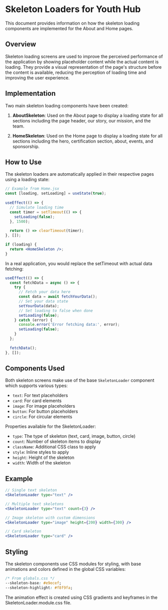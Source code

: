# Skeleton Loaders for Youth Hub

This document provides information on how the skeleton loading components are implemented for the About and Home pages.

## Overview

Skeleton loading screens are used to improve the perceived performance of the application by showing placeholder content while the actual content is loading. They provide a visual representation of the page's structure before the content is available, reducing the perception of loading time and improving the user experience.

## Implementation

Two main skeleton loading components have been created:

1. **AboutSkeleton**: Used on the About page to display a loading state for all sections including the page header, our story, our mission, and the team.

2. **HomeSkeleton**: Used on the Home page to display a loading state for all sections including the hero, certification section, about, events, and sponsorship.

## How to Use

The skeleton loaders are automatically applied in their respective pages using a loading state:

```jsx
// Example from Home.jsx
const [loading, setLoading] = useState(true);
  
useEffect(() => {
  // Simulate loading time
  const timer = setTimeout(() => {
    setLoading(false);
  }, 1500);
  
  return () => clearTimeout(timer);
}, []);

if (loading) {
  return <HomeSkeleton />;
}
```

In a real application, you would replace the setTimeout with actual data fetching:

```jsx
useEffect(() => {
  const fetchData = async () => {
    try {
      // Fetch your data here
      const data = await fetchYourData();
      // Set your data state
      setYourData(data);
      // Set loading to false when done
      setLoading(false);
    } catch (error) {
      console.error('Error fetching data:', error);
      setLoading(false);
    }
  };
  
  fetchData();
}, []);
```

## Components Used

Both skeleton screens make use of the base `SkeletonLoader` component which supports various types:
- `text`: For text placeholders
- `card`: For card elements
- `image`: For image placeholders
- `button`: For button placeholders
- `circle`: For circular elements

Properties available for the SkeletonLoader:
- `type`: The type of skeleton (text, card, image, button, circle)
- `count`: Number of skeleton items to display
- `className`: Additional CSS class to apply
- `style`: Inline styles to apply
- `height`: Height of the skeleton
- `width`: Width of the skeleton

## Example

```jsx
// Single text skeleton
<SkeletonLoader type="text" />

// Multiple text skeletons
<SkeletonLoader type="text" count={3} />

// Image skeleton with custom dimensions
<SkeletonLoader type="image" height={200} width={300} />

// Card skeleton
<SkeletonLoader type="card" />
```

## Styling

The skeleton components use CSS modules for styling, with base animations and colors defined in the global CSS variables:

```css
/* From globals.css */
--skeleton-base: #e9ecef;
--skeleton-highlight: #f8f9fa;
```

The animation effect is created using CSS gradients and keyframes in the SkeletonLoader.module.css file.

